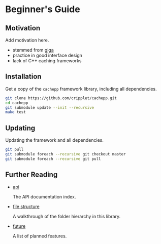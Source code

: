 Beginner's Guide
====

Motivation
----

Add motivation here.

* stemmed from [giga](https://github.com/cripplet/giga.git)
* practice in good interface design
* lack of C++ caching frameworks

Installation
----

Get a copy of the `cachepp` framework library, including all dependencies.

```bash
git clone https://github.com/cripplet/cachepp.git
cd cachepp
git submodule update --init --recursive
make test
```

Updating
----

Updating the framework and all dependencies.

```bash
git pull
git submodule foreach --recursive git checkout master
git submodule foreach --recursive git pull
```

Further Reading
----

* [api](api/index.md)

	The API documentation index.

* [file structure](structure.md)

	A walkthrough of the folder hierarchy in this library.

* [future](future.md)

	A list of planned features.
